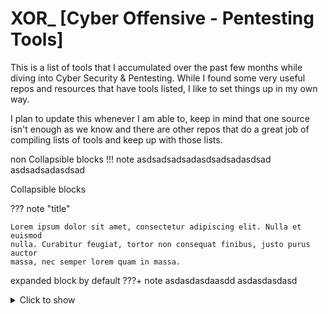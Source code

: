 # XOR_ [Cyber Offensive - Pentesting Tools]
This is a list of tools that I accumulated over the past few months while diving into Cyber Security & Pentesting. While I found some very useful repos and resources that have tools listed, I like to set things up in my own way.

I plan to update this whenever I am able to, keep in mind that one source isn't enough as we know and there are other repos that do a great job of compiling lists of tools and keep up with those lists.


non Collapsible blocks
!!! note
    asdsadsadsadasdsadsadasdsad
    asdsadsadasdsad

Collapsible blocks

??? note "title"

    Lorem ipsum dolor sit amet, consectetur adipiscing elit. Nulla et euismod
    nulla. Curabitur feugiat, tortor non consequat finibus, justo purus auctor
    massa, nec semper lorem quam in massa.
	
expanded block by default
???+ note
    asdasdasdaasdd
    asdasdasdasd


<details><summary>Click to show</summary>

The collapsed section's content goes here

</details>


